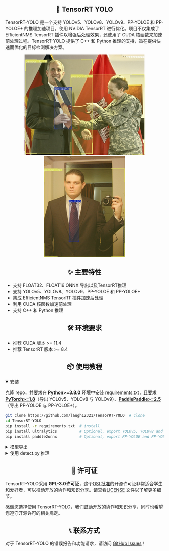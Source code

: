 ## <div align="center">🚀 TensorRT YOLO</div>

TensorRT-YOLO 是一个支持 YOLOv5、YOLOv8、YOLOv9、PP-YOLOE 和 PP-YOLOE+ 的推理加速项目，使用 NVIDIA TensorRT 进行优化。项目不仅集成了 EfficientNMS TensorRT 插件以增强后处理效果，还使用了 CUDA 核函数来加速前处理过程。TensorRT-YOLO 提供了 C++ 和 Python 推理的支持，旨在提供快速而优化的目标检测解决方案。

<div align="center">
    <img src=assets/example0.jpg height="320">
    <img src=assets/example1.jpg height="320">
</div>

## <div align="center">✨ 主要特性</div>

- 支持 FLOAT32、FLOAT16 ONNX 导出以及TensorRT推理
- 支持 YOLOv5、YOLOv8、YOLOv9、PP-YOLOE 和 PP-YOLOE+
- 集成 EfficientNMS TensorRT 插件加速后处理
- 利用 CUDA 核函数加速前处理
- 支持 C++ 和 Python 推理

## <div align="center">🛠️ 环境要求</div>

- 推荐 CUDA 版本 >= 11.4
- 推荐 TensorRT 版本 >= 8.4

## <div align="center">📦 使用教程</div>

<details open>
<summary>安装</summary>

克隆 repo，并要求在 [**Python>=3.8.0**](https://www.python.org/) 环境中安装 [requirements.txt](https://github.com/laugh12321/TensorRT-YOLO/blob/master/requirements.txt)，且要求 [**PyTorch>=1.8**](https://pytorch.org/get-started/locally/)（导出 YOLOv5、YOLOv8 与 YOLOv9）、[**PaddlePaddle>=2.5**](https://www.paddlepaddle.org.cn/install/quick/)（导出 PP-YOLOE 与 PP-YOLOE+）。

```bash
git clone https://github.com/laugh12321/TensorRT-YOLO  # clone
cd TensorRT-YOLO
pip install -r requirements.txt  # install
pip install ultralytics          # Optional, export YOLOv5, YOLOv8 and YOLOv9
pip install paddle2onnx          # Optional, export PP-YOLOE and PP-YOLOE+
```
</details>

<details>
<summary>模型导出</summary>

使用下面的命令将导出 ONNX 模型并添加 [EfficientNMS](https://github.com/NVIDIA/TensorRT/tree/main/plugin/efficientNMSPlugin) 插件进行后处理。

**注意：** 导出 PP-YOLOE 与 PP-YOLOE+ 的 ONNX 模型，输入图片尺寸 `imgsz` 必须与[PaddleDetection](https://github.com/PaddlePaddle/PaddleDetection)导出的尺寸一致，默认为 `640`。

**YOLOv5**
```bash
python python/export/yolov5/export.py -w yolov5s.pt -o output -b 8 --img 640 -s --half
```

**YOLOv8**
```bash
python python/export/yolov8/export.py -w yolov8s.pt -o output --conf-thres 0.25 --iou-thres 0.45 --max-boxes 100
```

**YOLOv9**
```bash
python python/export/yolov9/export.py -w yolov9-e.pt -o output --conf-thres 0.25 --iou-thres 0.45 --max-boxes 100
```

**PP-YOLOE 与 PP-YOLOE+**
```bash
python python/export/ppyoloe/export.py --model_dir modeldir --model_filename model.pdmodel --params_filename model.pdiparams -o output
```

生成的 ONNX 模型使用 `trtexec` 工具导出 TensorRT 模型。

**注意：** 使用 `python export.py --half` 导出的 ONNX 模型在使用 `trtexec` 时必须加上 `--fp16`。

```bash
trtexec --onnx=model.onnx --saveEngine=model.engine --fp16
```
</details>

<details>
<summary>使用 detect.py 推理</summary>

`detect.py` 目前支持对单张图片进行推理或批量推理整个目录，可通过 `--inputs` 参数指定推理数据。推理结果可使用 `--output` 参数指定保存路径，默认为 `None`，表示不保存。有关详细指令描述，请运行`python detect.py -h`查看。

```bash
python detect.py  -e model.engine -o output -i img.jpg                         # image
                                               path/                           # directory
```
</details>

## <div align="center">📄 许可证</div>

TensorRT-YOLO采用 **GPL-3.0许可证**，这个[OSI 批准](https://opensource.org/licenses/)的开源许可证非常适合学生和爱好者，可以推动开放的协作和知识分享。请查看[LICENSE](https://github.com/laugh12321/TensorRT-YOLO/blob/master/LICENSE) 文件以了解更多细节。

感谢您选择使用 TensorRT-YOLO，我们鼓励开放的协作和知识分享，同时也希望您遵守开源许可的相关规定。

## <div align="center">📞 联系方式</div>

对于 TensorRT-YOLO 的错误报告和功能请求，请访问 [GitHub Issues](https://github.com/laugh12321/TensorRT-YOLO/issues)！
